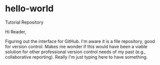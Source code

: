 # hello-world
Tutorial Repository

Hi Reader,

Figuring out the interface for GitHub. I'm aware it is a file repository, good for version control. Makes me wonder if this would have been a viable solution for other professional version control needs of my past (e.g., collaborative reporting). Really I'm just typing here to have something.
